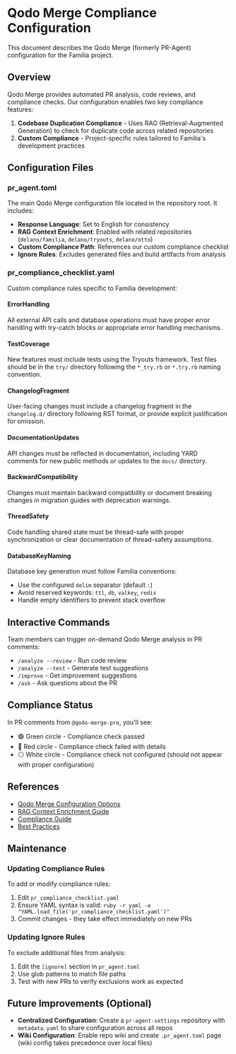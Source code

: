 # Qodo Merge Compliance Configuration

This document describes the Qodo Merge (formerly PR-Agent) configuration for the Familia project.

## Overview

Qodo Merge provides automated PR analysis, code reviews, and compliance checks. Our configuration enables two key compliance features:

1. **Codebase Duplication Compliance** - Uses RAG (Retrieval-Augmented Generation) to check for duplicate code across related repositories
2. **Custom Compliance** - Project-specific rules tailored to Familia's development practices

## Configuration Files

### pr_agent.toml

The main Qodo Merge configuration file located in the repository root. It includes:

- **Response Language**: Set to English for consistency
- **RAG Context Enrichment**: Enabled with related repositories (`delano/familia`, `delano/tryouts`, `delano/otto`)
- **Custom Compliance Path**: References our custom compliance checklist
- **Ignore Rules**: Excludes generated files and build artifacts from analysis

### pr_compliance_checklist.yaml

Custom compliance rules specific to Familia development:

#### ErrorHandling
All external API calls and database operations must have proper error handling with try-catch blocks or appropriate error handling mechanisms.

#### TestCoverage
New features must include tests using the Tryouts framework. Test files should be in the `try/` directory following the `*_try.rb` or `*.try.rb` naming convention.

#### ChangelogFragment
User-facing changes must include a changelog fragment in the `changelog.d/` directory following RST format, or provide explicit justification for omission.

#### DocumentationUpdates
API changes must be reflected in documentation, including YARD comments for new public methods or updates to the `docs/` directory.

#### BackwardCompatibility
Changes must maintain backward compatibility or document breaking changes in migration guides with deprecation warnings.

#### ThreadSafety
Code handling shared state must be thread-safe with proper synchronization or clear documentation of thread-safety assumptions.

#### DatabaseKeyNaming
Database key generation must follow Familia conventions:
- Use the configured `delim` separator (default `:`)
- Avoid reserved keywords: `ttl`, `db`, `valkey`, `redis`
- Handle empty identifiers to prevent stack overflow

## Interactive Commands

Team members can trigger on-demand Qodo Merge analysis in PR comments:

- `/analyze --review` - Run code review
- `/analyze --test` - Generate test suggestions
- `/improve` - Get improvement suggestions
- `/ask` - Ask questions about the PR

## Compliance Status

In PR comments from `@qodo-merge-pro`, you'll see:

- 🟢 Green circle - Compliance check passed
- 🔴 Red circle - Compliance check failed with details
- ⚪ White circle - Compliance check not configured (should not appear with proper configuration)

## References

- [Qodo Merge Configuration Options](https://qodo-merge-docs.qodo.ai/usage-guide/configuration_options/)
- [RAG Context Enrichment Guide](https://qodo-merge-docs.qodo.ai/core-abilities/rag_context_enrichment/)
- [Compliance Guide](https://qodo-merge-docs.qodo.ai/tools/compliance/)
- [Best Practices](https://docs.qodo.ai/qodo-documentation/qodo-merge/features/best-practices)

## Maintenance

### Updating Compliance Rules

To add or modify compliance rules:

1. Edit `pr_compliance_checklist.yaml`
2. Ensure YAML syntax is valid: `ruby -r yaml -e "YAML.load_file('pr_compliance_checklist.yaml')"`
3. Commit changes - they take effect immediately on new PRs

### Updating Ignore Rules

To exclude additional files from analysis:

1. Edit the `[ignore]` section in `pr_agent.toml`
2. Use glob patterns to match file paths
3. Test with new PRs to verify exclusions work as expected

## Future Improvements (Optional)

- **Centralized Configuration**: Create a `pr-agent-settings` repository with `metadata.yaml` to share configuration across all repos
- **Wiki Configuration**: Enable repo wiki and create `.pr_agent.toml` page (wiki config takes precedence over local files)
